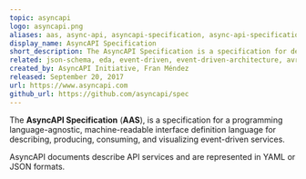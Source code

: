 ```yaml
---
topic: asyncapi
logo: asyncapi.png
aliases: aas, async-api, asyncapi-specification, async-api-specification, asyncapi-spec, async-api-spec
display_name: AsyncAPI Specification
short_description: The AsyncAPI Specification is a specification for describing, producing, consuming, and visualizing event-driven services.
related: json-schema, eda, event-driven, event-driven-architecture, avro, openapi
created_by: AsyncAPI Initiative, Fran Méndez
released: September 20, 2017
url: https://www.asyncapi.com
github_url: https://github.com/asyncapi/spec
---
```

The **AsyncAPI Specification** (**AAS**), is a specification for a programming language-agnostic, machine-readable interface definition language for describing, producing, consuming, and visualizing event-driven services. 

AsyncAPI documents describe API services and are represented in YAML or JSON formats.
